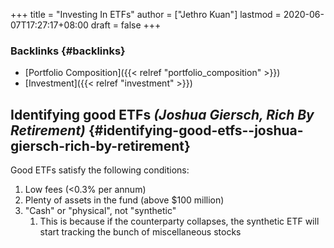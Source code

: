 +++
title = "Investing In ETFs"
author = ["Jethro Kuan"]
lastmod = 2020-06-07T17:27:17+08:00
draft = false
+++

### Backlinks {#backlinks}

- [Portfolio Composition]({{< relref "portfolio_composition" >}})
- [Investment]({{< relref "investment" >}})

## Identifying good ETFs _(Joshua Giersch, Rich By Retirement)_ {#identifying-good-etfs--joshua-giersch-rich-by-retirement}

Good ETFs satisfy the following conditions:

1.  Low fees (<0.3% per annum)
2.  Plenty of assets in the fund (above \$100 million)
3.  "Cash" or "physical", not "synthetic"
    1.  This is because if the counterparty collapses, the synthetic ETF
        will start tracking the bunch of miscellaneous stocks
